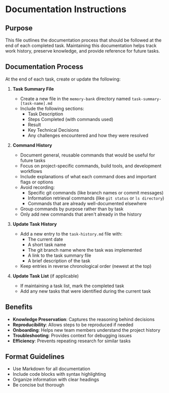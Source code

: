 # Documentation Instructions

## Purpose
This file outlines the documentation process that should be followed at the end of each completed task. Maintaining this documentation helps track work history, preserve knowledge, and provide reference for future tasks.

## Documentation Process

At the end of each task, create or update the following:

1. **Task Summary File**
   - Create a new file in the `memory-bank` directory named `task-summary-[task-name].md`
   - Include the following sections:
     - Task Description
     - Steps Completed (with commands used)
     - Result
     - Key Technical Decisions
     - Any challenges encountered and how they were resolved

2. **Command History**
   - Document general, reusable commands that would be useful for future tasks
   - Focus on project-specific commands, build tools, and development workflows
   - Include explanations of what each command does and important flags or options
   - Avoid recording:
     - Specific git commands (like branch names or commit messages)
     - Information retrieval commands (like `git status` or `ls directory`)
     - Commands that are already well-documented elsewhere
   - Group commands by purpose rather than by task
   - Only add new commands that aren't already in the history

3. **Update Task History**
   - Add a new entry to the `task-history.md` file with:
     - The current date
     - A short task name
     - The git branch name where the task was implemented
     - A link to the task summary file
     - A brief description of the task
   - Keep entries in reverse chronological order (newest at the top)

4. **Update Task List** (if applicable)
   - If maintaining a task list, mark the completed task
   - Add any new tasks that were identified during the current task

## Benefits

- **Knowledge Preservation**: Captures the reasoning behind decisions
- **Reproducibility**: Allows steps to be reproduced if needed
- **Onboarding**: Helps new team members understand the project history
- **Troubleshooting**: Provides context for debugging issues
- **Efficiency**: Prevents repeating research for similar tasks

## Format Guidelines

- Use Markdown for all documentation
- Include code blocks with syntax highlighting
- Organize information with clear headings
- Be concise but thorough
